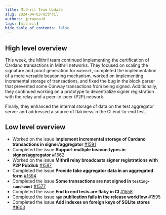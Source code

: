```yaml
---
title: Mithril Team Update
slug: 2024-04-03-mithril
authors: jpraynaud
tags: [mithril]
hide_table_of_contents: false
---
```


## High level overview

This week, the Mithril team continued implementing the certification of Cardano transactions in Mithril networks. They focused on scaling the signature and proof generation for `mainnet`, completed the implementation of a more versatile beaconing mechanism, worked on implementing incremental storage of transactions, and fixed the bug in the block parser that prevented some Conway transactions from being signed. Additionally, they continued working on a prototype to decentralize signer registration with the relay and a peer-to-peer (P2P) network.

Finally, they enhanced the internal storage of data on the test aggregator server and addressed a source of flakiness in the CI end-to-end test.

## Low level overview
- Worked on the issue **Implement incremental storage of Cardano transactions in signer/aggregator** [#1591](https://github.com/input-output-hk/mithril/issues/1591)
- Completed the issue **Support multiple beacon types in signer/aggregator** [#1562](https://github.com/input-output-hk/mithril/issues/1562)
- Worked on the issue **Mithril relay broadcasts signer registrations with P2P PubSub** [#1587](https://github.com/input-output-hk/mithril/issues/1587)
- Completed the issue **Provide fake aggregator data in an aggregated form** [#1594](https://github.com/input-output-hk/mithril/issues/1594)
- Completed the issue **Some transactions are not signed in `testing-sanchonet`** [#1577](https://github.com/input-output-hk/mithril/issues/1577)
- Completed the issue **End to end tests are flaky in CI** [#1558](https://github.com/input-output-hk/mithril/issues/1558)
- Completed the issue **`npm` publication fails in the release workflow** [#1595](https://github.com/input-output-hk/mithril/issues/1595)
- Completed the issue **Add indexes on foreign keys of SQLite stores** [#1603](https://github.com/input-output-hk/mithril/issues/1603)




